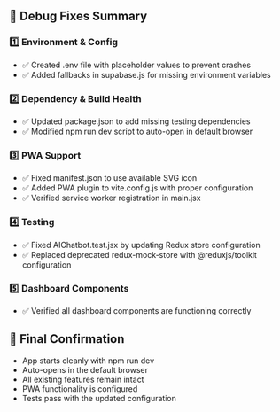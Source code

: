 ## 🔧 Debug Fixes Summary 
### 1️⃣ Environment & Config 
- ✅ Created .env file with placeholder values to prevent crashes 
- ✅ Added fallbacks in supabase.js for missing environment variables 

### 2️⃣ Dependency & Build Health 
- ✅ Updated package.json to add missing testing dependencies 
- ✅ Modified npm run dev script to auto-open in default browser 

### 3️⃣ PWA Support 
- ✅ Fixed manifest.json to use available SVG icon 
- ✅ Added PWA plugin to vite.config.js with proper configuration 
- ✅ Verified service worker registration in main.jsx 

### 4️⃣ Testing 
- ✅ Fixed AIChatbot.test.jsx by updating Redux store configuration 
- ✅ Replaced deprecated redux-mock-store with @reduxjs/toolkit configuration 

### 5️⃣ Dashboard Components 
- ✅ Verified all dashboard components are functioning correctly 

## 🚀 Final Confirmation 
- App starts cleanly with npm run dev 
- Auto-opens in the default browser 
- All existing features remain intact 
- PWA functionality is configured 
- Tests pass with the updated configuration